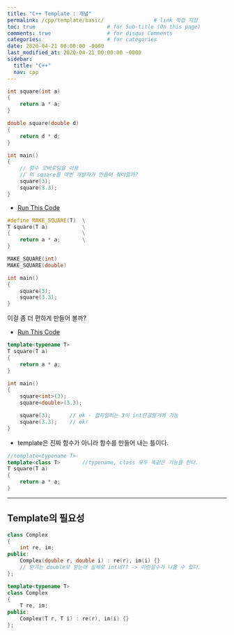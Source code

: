 ```yaml
---
title: "C++ Template : 개념"
permalink: /cpp/template/basic/                # link 직접 지정
toc: true                       # for Sub-title (On this page)
comments: true                  # for disqus Comments
categories:                     # for categories
date: 2020-04-21 00:00:00 -0000
last_modified_at: 2020-04-21 00:00:00 -0000
sidebar:
  title: "C++"
  nav: cpp
---
```


```cpp
int square(int a)
{
    return a * a;
}

double square(double d)
{
    return d * d;
}

int main()
{
    // 함수 오버로딩을 이용
    // 이 square를 매번 개발자가 만들어 줘야할까?
    square(3);
    square(3.3);
}
```

* [Run This Code](https://ideone.com/VCrC61)

```cpp
#define MAKE_SQUARE(T)  \
T square(T a)           \
{                       \
    return a * a;       \
}                       

MAKE_SQUARE(int)
MAKE_SQUARE(double)

int main()
{
    square(3);
    square(3.3);
}
```

이걸 좀 더 편하게 만들어 볼까?

* [Run This Code](https://ideone.com/SfUMlR)

```cpp
template<typename T>
T square(T a)           
{                       
    return a * a;       
}  

int main()
{
    square<int>(3);
    square<double>(3.3);

    square(3);      // ok - 컴파일러는 3이 int란걸알기에 가능
    square(3.3);    // ok!
}
```

* template은 진짜 함수가 아니라 함수를 만들어 내는 틀이다.

```cpp
//template<typename T>
template<class T>       //typename, class 모두 똑같은 기능을 한다.
T square(T a)           
{                       
    return a * a;       
}  
```

---

## Template의 필요성

```cpp
class Complex
{
    int re, im;
public:
    Complex(double r, double i) : re(r), im(i) {}
    // 받기는 double로 받는데 실제로 int네?? -> 이런실수가 나올 수 있다.
};
```

```cpp
template<typename T>
class Complex
{
    T re, im;
public:
    Complex(T r, T i) : re(r), im(i) {}
};
```